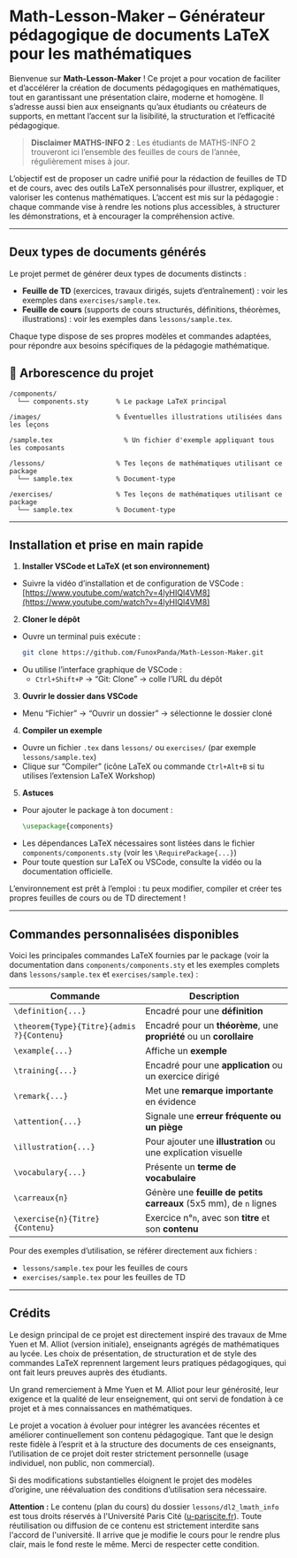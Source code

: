 # Math-Lesson-Maker – Générateur pédagogique de documents LaTeX pour les mathématiques

Bienvenue sur **Math-Lesson-Maker** ! Ce projet a pour vocation de faciliter et d’accélérer la création de documents pédagogiques en mathématiques, tout en garantissant une présentation claire, moderne et homogène. Il s’adresse aussi bien aux enseignants qu’aux étudiants ou créateurs de supports, en mettant l’accent sur la lisibilité, la structuration et l’efficacité pédagogique.

> **Disclaimer MATHS-INFO 2** :
> Les étudiants de MATHS-INFO 2 trouveront ici l’ensemble des feuilles de cours de l’année, régulièrement mises à jour.

L’objectif est de proposer un cadre unifié pour la rédaction de feuilles de TD et de cours, avec des outils LaTeX personnalisés pour illustrer, expliquer, et valoriser les contenus mathématiques. L’accent est mis sur la pédagogie : chaque commande vise à rendre les notions plus accessibles, à structurer les démonstrations, et à encourager la compréhension active.

---

## Deux types de documents générés

Le projet permet de générer deux types de documents distincts :

- **Feuille de TD** (exercices, travaux dirigés, sujets d’entraînement) : voir les exemples dans `exercises/sample.tex`.
- **Feuille de cours** (supports de cours structurés, définitions, théorèmes, illustrations) : voir les exemples dans `lessons/sample.tex`.

Chaque type dispose de ses propres modèles et commandes adaptées, pour répondre aux besoins spécifiques de la pédagogie mathématique.


## 📁 Arborescence du projet

```
/components/
  └── components.sty       % Le package LaTeX principal

/images/                   % Éventuelles illustrations utilisées dans les leçons

/sample.tex                  % Un fichier d'exemple appliquant tous les composants

/lessons/                  % Tes leçons de mathématiques utilisant ce package
  └── sample.tex           % Document-type

/exercises/                % Tes leçons de mathématiques utilisant ce package
  └── sample.tex           % Document-type
```

---

## Installation et prise en main rapide

1. **Installer VSCode et LaTeX (et son environnement)**
  - Suivre la vidéo d’installation et de configuration de VSCode : [https://www.youtube.com/watch?v=4lyHIQl4VM8](https://www.youtube.com/watch?v=4lyHIQl4VM8)

2. **Cloner le dépôt**
  - Ouvre un terminal puis exécute :
    ```bash
    git clone https://github.com/FunoxPanda/Math-Lesson-Maker.git
    ```
  - Ou utilise l’interface graphique de VSCode :
    - `Ctrl+Shift+P` → “Git: Clone” → colle l’URL du dépôt

3. **Ouvrir le dossier dans VSCode**
  - Menu “Fichier” → “Ouvrir un dossier” → sélectionne le dossier cloné

4. **Compiler un exemple**
  - Ouvre un fichier `.tex` dans `lessons/` ou `exercises/` (par exemple `lessons/sample.tex`)
  - Clique sur “Compiler” (icône LaTeX ou commande `Ctrl+Alt+B` si tu utilises l’extension LaTeX Workshop)

5. **Astuces**
  - Pour ajouter le package à ton document :
    ```latex
    \usepackage{components}
    ```
  - Les dépendances LaTeX nécessaires sont listées dans le fichier `components/components.sty` (voir les `\RequirePackage{...}`)
  - Pour toute question sur LaTeX ou VSCode, consulte la vidéo ou la documentation officielle.

L’environnement est prêt à l’emploi : tu peux modifier, compiler et créer tes propres feuilles de cours ou de TD directement !

---

## Commandes personnalisées disponibles

Voici les principales commandes LaTeX fournies par le package (voir la documentation dans `components/components.sty` et les exemples complets dans `lessons/sample.tex` et `exercises/sample.tex`) :

| Commande                                  | Description                                                          |
| ----------------------------------------- | -------------------------------------------------------------------- |
| `\definition{...}`                        | Encadré pour une **définition**                                      |
| `\theorem{Type}{Titre}{admis ?}{Contenu}` | Encadré pour un **théorème**, une **propriété** ou un **corollaire** |
| `\example{...}`                           | Affiche un **exemple**                                               |
| `\training{...}`                          | Encadré pour une **application** ou un exercice dirigé               |
| `\remark{...}`                            | Met une **remarque importante** en évidence                          |
| `\attention{...}`                         | Signale une **erreur fréquente ou un piège**                         |
| `\illustration{...}`                      | Pour ajouter une **illustration** ou une explication visuelle        |
| `\vocabulary{...}`                        | Présente un **terme de vocabulaire**                                 |
| `\carreaux{n}`                            | Génère une **feuille de petits carreaux** (5x5 mm), de `n` lignes    |
| `\exercise{n}{Titre}{Contenu}`            | Exercice n°`n`, avec son **titre** et son **contenu**               |

Pour des exemples d’utilisation, se référer directement aux fichiers :
- `lessons/sample.tex` pour les feuilles de cours
- `exercises/sample.tex` pour les feuilles de TD

---

## Crédits

Le design principal de ce projet est directement inspiré des travaux de Mme Yuen et M. Alliot (version initiale), enseignants agrégés de mathématiques au lycée. Les choix de présentation, de structuration et de style des commandes LaTeX reprennent largement leurs pratiques pédagogiques, qui ont fait leurs preuves auprès des étudiants.

Un grand remerciement à Mme Yuen et M. Alliot pour leur générosité, leur exigence et la qualité de leur enseignement, qui ont servi de fondation à ce projet et à mes connaissances en mathématiques.

Le projet a vocation à évoluer pour intégrer les avancées récentes et améliorer continuellement son contenu pédagogique. Tant que le design reste fidèle à l’esprit et à la structure des documents de ces enseignants, l’utilisation de ce projet doit rester strictement personnelle (usage individuel, non public, non commercial).

Si des modifications substantielles éloignent le projet des modèles d’origine, une réévaluation des conditions d’utilisation sera nécessaire.

**Attention :** Le contenu (plan du cours) du dossier `lessons/dl2_lmath_info` est tous droits réservés à l'Université Paris Cité ([u-pariscite.fr](https://u-pariscite.fr)). Toute réutilisation ou diffusion de ce contenu est strictement interdite sans l'accord de l'université. Il arrive que je modifie le cours pour le rendre plus clair, mais le fond reste le même. Merci de respecter cette condition.